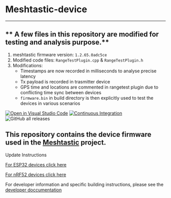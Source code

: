 # Meshtastic-device

---
** A few files in this repository are modified for testing and analysis purpose.**
---
1. meshtastic firmware version: `1.2.65.0adc5ce`
2. Modified code files: `RangeTestPlugin.cpp` & `RangeTestPlugin.h`
3. Modifications:
    - Timestamps are now recorded in milliseconds to analyse precise latency
    - Tx payload is recorded in trasmitter device 
    - GPS time and locations are commented in rangetest plugin due to conflicting time sync between devices
    - `firmware.bin` in build directory is then explicitly used to test the devices in various scenarios

[![Open in Visual Studio Code](https://open.vscode.dev/badges/open-in-vscode.svg)](https://open.vscode.dev/meshtastic/Meshtastic-device)
[![Continuous Integration](https://github.com/meshtastic/Meshtastic-device/actions/workflows/main.yml/badge.svg)](https://github.com/meshtastic/Meshtastic-device/actions/workflows/main.yml)
![GitHub all releases](https://img.shields.io/github/downloads/meshtastic/meshtastic-device/total)

## This repository contains the device firmware used in the [Meshtastic](https://meshtastic.org) project.

Update Instructions

[For ESP32 devices click here](https://meshtastic.org/docs/getting-started/flashing-esp32)

[For nRF52 devices click here](https://meshtastic.org/docs/getting-started/flashing-nrf52)

For developer information and specific building instructions, please see the [developer doccumentation](https://meshtastic.org/docs/developers)
